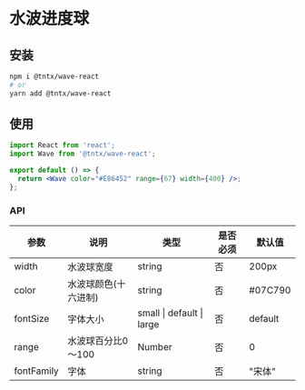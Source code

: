 # 水波进度球

## 安装

```bash
npm i @tntx/wave-react
# or
yarn add @tntx/wave-react
```

## 使用

```jsx
import React from 'react';
import Wave from '@tntx/wave-react';

export default () => {
  return <Wave color="#E86452" range={67} width={400} />;
};
```

### API

| 参数       | 说明                 | 类型                      | 是否必须 | 默认值  |
| ---------- | -------------------- | ------------------------- | -------- | ------- |
| width      | 水波球宽度           | string                    | 否       | 200px   |
| color      | 水波球颜色(十六进制) | string                    | 否       | #07C790 |
| fontSize   | 字体大小             | small \| default \| large | 否       | default |
| range      | 水波球百分比0～100   | Number                    | 否       | 0       |
| fontFamily | 字体                 | string                    | 否       | "宋体"  |
